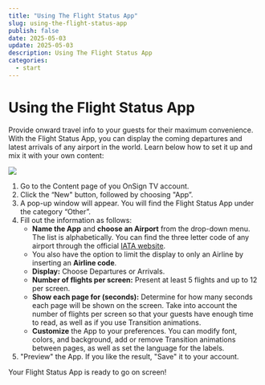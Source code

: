 ```yaml
---
title: "Using The Flight Status App"
slug: using-the-flight-status-app
publish: false
date: 2025-05-03
update: 2025-05-03
description: Using The Flight Status App
categories:
  - start
---
```


Using the Flight Status App
===========================

Provide onward travel info to your guests for their maximum convenience. With the Flight Status App, you can display the coming departures and latest arrivals of any airport in the world. Learn below how to set it up and mix it with your own content:

![](https://static.helpjuice.com/helpjuice_production/uploads/upload/image/23821/direct/1731652151697/using-the-flight-status-app_1.gif)

1. Go to the Content page of you OnSign TV account.
2. Click the “New" button, followed by choosing "App”.
3. A pop-up window will appear. You will find the Flight Status App under the category “Other”.
4. Fill out the information as follows:
   * **Name the App** and **choose an Airport** from the drop-down menu. The list is alphabetically. You can find the three letter code of any airport through the official [IATA website](https://www.iata.org/publications/Pages/code-search.aspx).
   * You also have the option to limit the display to only an Airline by inserting an **Airline code**.
   * **Display:** Choose Departures or Arrivals.
   * **Number of flights per screen:** Present at least 5 flights and up to 12 per screen.
   * **Show each page for (seconds):** Determine for how many seconds each page will be shown on the screen. Take into account the number of flights per screen so that your guests have enough time to read, as well as if you use Transition animations.
   * **Customize** the App to your preferences. You can modify font, colors, and background, add or remove Transition animations between pages, as well as set the language for the labels.
5. "Preview" the App. If you like the result, "Save" it to your account.

Your Flight Status App is ready to go on screen!
